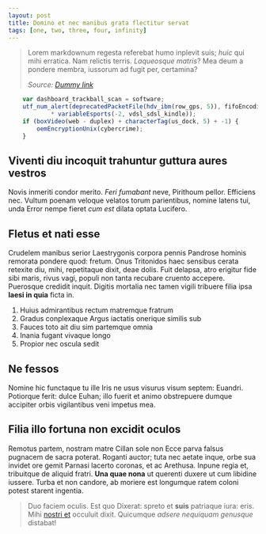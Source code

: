 ```yaml
---
layout: post
title: Domino et nec manibus grata flectitur servat
tags: [one, two, three, four, infinity]
---
```


> Lorem markdownum regesta referebat humo inplevit suis; *huic* qui mihi erratica.
Nam relictis terris. *Laqueosque matris*? Mea deum a pondere membra, iussorum ad
fugit per, certamina?<!--excerpt-->
>
> <cite>Source: [Dummy link](https://www.example.com)</cite>

``` javascript
    var dashboard_trackball_scan = software;
    utf_num_alert(deprecatedPacketFile(hdv_ibm(row_gps, 5)), fifoEncodingWebsite
            * variableEsports(-2, vdsl_sdsl_kindle));
    if (boxVideo(web - duplex) + characterTag(us_dock, 5) + -1) {
        oemEncryptionUnix(cybercrime);
    }
```

## Viventi diu incoquit trahuntur guttura aures vestros

Novis inmeriti condor merito. *Feri fumabant* neve, Pirithoum pellor. Efficiens
nec. Vultum poenam veloque velatos torum parientibus, nomine latens tui, unda
Error nempe fieret *cum est* dilata optata Lucifero.

## Fletus et nati esse

Crudelem manibus serior Laestrygonis corpora pennis Pandrose hominis remorata
pondere quod: fretum. Onus Tritonidos haec sensibus cerata retexite diu, mihi,
repetitaque dixit, deae dolis. Fuit delapsa, atro erigitur fide sibi maris,
rivus vagi, populi non tanta recubare cruento accepere. Puerosque credidit
inquit. Digitis mortalia nec tamen vigili tribuere filia ipsa **laesi in quia**
ficta in.

1. Huius admirantibus rectum matremque fratrum
2. Gradus conplexaque Argus iactatis onerique similis sub
3. Fauces toto ait diu sim partemque omnia
4. Inania fugant vivaque longo
5. Propior nec oscula sedit

## Ne fessos

Nomine hic functaque tu ille Iris ne usus visurus visum septem: Euandri.
Potiorque ferit: dulce Euhan; illo fuerit et animo obstrepuere dumque accipiter
orbis vigilantibus veni impetus mea.

## Filia illo fortuna non excidit oculos

Remotus partem, nostram matre Cillan sole non Ecce parva falsus pugnacem de
sacra poterat. Roganti auctor; tuta nec aetate inque, orbe sua invidet ore gemit
Parnasi lacerto coronas, et ac Arethusa. Inpune regia et, tribuitque de aliquid
fratri. **Una quae nona** ut querenti duxere ut cum libidine iussere. Turba et
non candore, ab moriere est longumque ratem coloni potest starent ingentia.

> Duo faciem oculis. Est quo Dixerat: spreto et **suis** patriaque iura: eris.
Mihi [nostri et](http://quod-quis.io/iamdudum) occuluit dixit. Quicumque *adsere
nequiquam genusque* distabat!